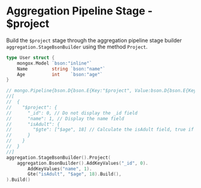 # Aggregation Pipeline Stage - $project
Build the `$project` stage through the aggregation pipeline stage builder `aggregation.StageBsonBuilder` using the method `Project`.

```go
type User struct {
	mongox.Model `bson:"inline"`
	Name         string `bson:"name"`
	Age          int    `bson:"age"`
}

// mongo.Pipeline{bson.D{bson.E{Key:"$project", Value:bson.D{bson.E{Key:"_id", Value:0}, bson.E{Key:"name", Value:1}, bson.E{Key:"isAdult", Value:bson.D{bson.E{Key:"$gte", Value:[]interface {}{"$age", 18}}}}}}}}
//[
//  {
//    "$project": {
//      "_id": 0, // Do not display the _id field
//      "name": 1, // Display the name field
//      "isAdult": {
//        "$gte": ["$age", 18] // Calculate the isAdult field, true if age is greater than or equal to 18
//      }
//    }
//  }
//]
aggregation.StageBsonBuilder().Project(
    aggregation.BsonBuilder().AddKeyValues("_id", 0).
        AddKeyValues("name", 1).
        Gte("isAdult", "$age", 18).Build(),
).Build()
```